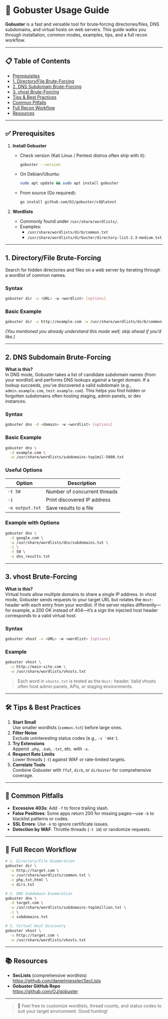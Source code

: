 # 📂 Gobuster Usage Guide

**Gobuster** is a fast and versatile tool for brute‐forcing directories/files, DNS subdomains, and virtual hosts on web servers. This guide walks you through installation, common modes, examples, tips, and a full recon workflow.

---

## 📋 Table of Contents

- [Prerequisites](#-prerequisites)  
- [1. Directory/File Brute-Forcing](#1-directoryfile-brute-forcing)  
- [2. DNS Subdomain Brute-Forcing](#2-dns-subdomain-brute-forcing)  
- [3. vhost Brute-Forcing](#3-vhost-brute-forcing)  
- [Tips & Best Practices](#tips--best-practices)  
- [Common Pitfalls](#common-pitfalls)  
- [Full Recon Workflow](#full-recon-workflow)  
- [Resources](#resources)  

---

## ✅ Prerequisites

1. **Install Gobuster**  
   - Check version (Kali Linux / Pentest distros often ship with it):
     ```bash
     gobuster --version
     ```  
   - On Debian/Ubuntu:
     ```bash
     sudo apt update && sudo apt install gobuster
     ```  
   - From source (Go required):
     ```bash
     go install github.com/OJ/gobuster/v3@latest
     ```

2. **Wordlists**  
   - Commonly found under `/usr/share/wordlists/`.  
   - Examples:
     - `/usr/share/wordlists/dirb/common.txt`
     - `/usr/share/wordlists/dirbuster/directory-list-2.3-medium.txt`

---

## 1. Directory/File Brute-Forcing

Search for hidden directories and files on a web server by iterating through a wordlist of common names.

### Syntax
```bash
gobuster dir -u <URL> -w <wordlist> [options]
```

### Basic Example
```bash
gobuster dir -u http://example.com -w /usr/share/wordlists/dirb/common.txt
```

*(You mentioned you already understand this mode well; skip ahead if you’d like.)*

---

## 2. DNS Subdomain Brute-Forcing

**What is this?**  
In DNS mode, Gobuster takes a list of candidate subdomain names (from your wordlist) and performs DNS lookups against a target domain. If a lookup succeeds, you’ve discovered a valid subdomain (e.g., `admin.example.com`, `test.example.com`). This helps you find hidden or forgotten subdomains often hosting staging, admin panels, or dev instances.

### Syntax
```bash
gobuster dns -d <domain> -w <wordlist> [options]
```

### Basic Example
```bash
gobuster dns \
  -d example.com \
  -w /usr/share/wordlists/subdomains-top1mil-5000.txt
```

### Useful Options

| Option          | Description                   |
|-----------------|-------------------------------|
| `-t 50`         | Number of concurrent threads  |
| `-i`            | Print discovered IP address   |
| `-o output.txt` | Save results to a file        |

### Example with Options
```bash
gobuster dns \
  -d google.com \
  -w /usr/share/wordlists/dns/subdomains.txt \
  -i \
  -t 50 \
  -o dns_results.txt
```

---

## 3. vhost Brute-Forcing

**What is this?**  
Virtual hosts allow multiple domains to share a single IP address. In vhost mode, Gobuster sends requests to your target URL but rotates the `Host:` header with each entry from your wordlist. If the server replies differently—for example, a 200 OK instead of 404—it’s a sign the injected host header corresponds to a valid virtual host.

### Syntax
```bash
gobuster vhost -u <URL> -w <wordlist> [options]
```

### Example
```bash
gobuster vhost \
  -u http://main-site.com \
  -w /usr/share/wordlists/vhosts.txt
```

> Each word in `vhosts.txt` is tested as the `Host:` header. Valid vhosts often host admin panels, APIs, or staging environments.

---

## 🛠 Tips & Best Practices

1. **Start Small**  
   Use smaller wordlists (`common.txt`) before large ones.  
2. **Filter Noise**  
   Exclude uninteresting status codes (e.g., `-s '404'`).  
3. **Try Extensions**  
   Append `.php`, `.bak`, `.txt`, etc. with `-x`.  
4. **Respect Rate Limits**  
   Lower threads (`-t`) against WAF or rate-limited targets.  
5. **Correlate Tools**  
   Combine Gobuster with `ffuf`, `dirb`, or `dirbuster` for comprehensive coverage.

---

## 🚫 Common Pitfalls

- **Excessive 403s**: Add `-f` to force trailing slash.  
- **False Positives**: Some apps return 200 for missing pages—use `-b` to blacklist patterns or codes.  
- **SSL Errors**: Use `-k` to ignore certificate issues.  
- **Detection by WAF**: Throttle threads (`-t 10`) or randomize requests.  

---

## 🧰 Full Recon Workflow

```bash
# 1. Directory/File Enumeration
gobuster dir \
  -u http://target.com \
  -w /usr/share/wordlists/common.txt \
  -x php,txt,html \
  -o dirs.txt

# 2. DNS Subdomain Enumeration
gobuster dns \
  -d target.com \
  -w /usr/share/wordlists/subdomains-top1million.txt \
  -i \
  -o subdomains.txt

# 3. Virtual Host Discovery
gobuster vhost \
  -u http://target.com \
  -w /usr/share/wordlists/vhosts.txt
```

---

## 📚 Resources

- **SecLists** (comprehensive wordlists)  
  https://github.com/danielmiessler/SecLists  
- **Gobuster GitHub Repo**  
  https://github.com/OJ/gobuster  

---

> 🎯 Feel free to customize wordlists, thread counts, and status codes to suit your target environment. Good hunting!  
```